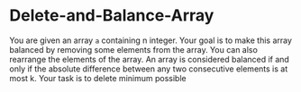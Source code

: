 # Delete-and-Balance-Array
You are given an array `a` containing n integer. Your goal is to make this array balanced by removing some elements from the array. You can also rearrange the elements of the array. An array is considered balanced if and only if the absolute difference between any two consecutive elements is at most k. Your task is to delete minimum possible 
